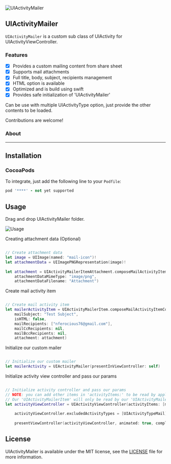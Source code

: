 ![UIActivityMailer](http://vector.me/files/images/1/9/196007/e_mail_icon.jpg?raw=true 'UIActivityMailer')

## UIActivityMailer

`UIActivityMailer` is a custom sub class of UIActivity for UIActivityViewController.


### Features
- [x] Provides a custom mailing content from share sheet
- [x] Supports mail attachments
- [x] Full title, body, subject, recipients management
- [x] HTML option is available
- [x] Optimized and is build using swift
- [x] Provides safe initialization of 'UIActivityMailer'

Can be use with multiple UIActivityType option, just provide the other contents to be loaded.

Contributions are welcome!

### About
----

## Installation

### CocoaPods

To integrate, just add the following line to your `Podfile`:

```ruby
pod '****' - not yet supported
```

## Usage

Drag and drop UIActivityMailer folder. 

![Usage](http://i.imgur.com/dcpQwfZ.png?raw=true 'Settings')

Creating attachment data (Optional)

```Swift

// Create attachment data
let image = UIImage(named: "mail-icon")!
let attachmentData = UIImagePNGRepresentation(image)!
        
let attachment = UIActivityMailerItemAttachment.composeMailActivityItemAttachment(attachmentData: attachmentData,
    attachmentDataMimeType: "image/png",
    attachmentDataFilename: "Attachment")

```

Create mail activity item

```Swift

// Create mail activity item
let mailerActivityItem = UIActivityMailerItem.composeMailActivityItemComponents(mailBody: "Test Body String\n\nAnother Line",
    mailSubject: "Test Subject",
    isHTML: false,
    mailRecipients: ["nferocious76@gmail.com"],
    mailCcRecipients: nil,
    mailBccRecipients: nil,
    attachment: attachment)

```

Initialize our custom mailer

```Swift

// Initialize our custom mailer
let mailerActivity = UIActivityMailer(presentInViewController: self)

```

Initialize activity view controller and pass our params

```Swift

// Initialize activity controller and pass our params
// NOTE: you can add other items in 'activityItems:' to be read by apple UIActivity. 
// Our 'UIActivityMailerItem' will only be read by our 'UIActivityMailer'
let activityViewController = UIActivityViewController(activityItems: [mailerActivityItem], applicationActivities: [mailerActivity])
        
    activityViewController.excludedActivityTypes = [UIActivityTypeMail]
        
    presentViewController(activityViewController, animated: true, completion: nil)

```


## License

UIActivityMailer is available under the MIT license, see the [LICENSE](https://github.com/nferocious76/UIActivityMailer/blob/master/LICENSE) file for more information.

